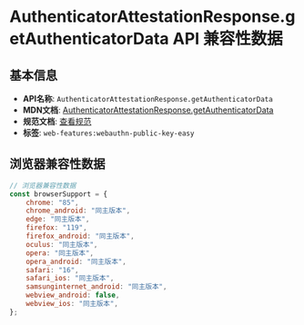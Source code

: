 # AuthenticatorAttestationResponse.getAuthenticatorData API 兼容性数据

## 基本信息

- **API名称**: `AuthenticatorAttestationResponse.getAuthenticatorData`
- **MDN文档**: [AuthenticatorAttestationResponse.getAuthenticatorData](https://developer.mozilla.org/docs/Web/API/AuthenticatorAttestationResponse/getAuthenticatorData)
- **规范文档**: [查看规范](https://w3c.github.io/webauthn/#dom-authenticatorattestationresponse-getauthenticatordata)
- **标签**: `web-features:webauthn-public-key-easy`

## 浏览器兼容性数据

```javascript
// 浏览器兼容性数据
const browserSupport = {
    chrome: "85",
    chrome_android: "同主版本",
    edge: "同主版本",
    firefox: "119",
    firefox_android: "同主版本",
    oculus: "同主版本",
    opera: "同主版本",
    opera_android: "同主版本",
    safari: "16",
    safari_ios: "同主版本",
    samsunginternet_android: "同主版本",
    webview_android: false,
    webview_ios: "同主版本",
};

```


